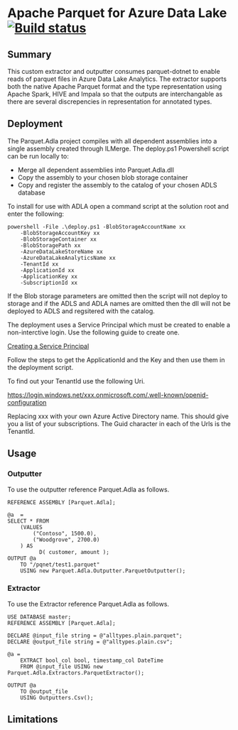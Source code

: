 # Apache Parquet for Azure Data Lake [![Build status](https://ci.appveyor.com/api/projects/status/e8inekwpv0femv8b/branch/master?svg=true)](https://ci.appveyor.com/project/aloneguid/parquet-usql/branch/master)

## Summary

This custom extractor and outputter consumes parquet-dotnet to enable reads of parquet files in Azure Data Lake Analytics. 
The extractor supports both the native Apache Parquet format and the type representation using Apache Spark, 
HIVE and Impala so that the outputs are interchangable as there are several discrepencies in representation for annotated types.

## Deployment

The Parquet.Adla project compiles with all dependent assemblies into a single assembly created through ILMerge. The deploy.ps1 Powershell script can be run locally 
to:

-	Merge all dependent assemblies into Parquet.Adla.dll
-	Copy the assembly to your chosen blob storage container
-	Copy and register the assembly to the catalog of your chosen ADLS database 

To install for use with ADLA open a command script at the solution root and enter the following:

	powershell -File .\deploy.ps1 -BlobStorageAccountName xx
		-BlobStorageAccountKey xx
		-BlobStorageContainer xx
		-BlobStoragePath xx
		-AzureDataLakeStoreName xx
		-AzureDataLakeAnalyticsName xx
		-TenantId xx
		-ApplicationId xx
		-ApplicationKey xx
		-SubscriptionId xx

If the Blob storage parameters are omitted then the script will not deploy to storage and if the ADLS and ADLA names are omitted then the dll will not be deployed to ADLS and regsitered with the catalog.

The deployment uses a Service Principal which must be created to enable a non-interctive login. Use the following guide to create one.

[Creating a Service Principal](https://docs.microsoft.com/en-us/azure/azure-resource-manager/resource-group-create-service-principal-portal)

Follow the steps to get the ApplicationId and the Key and then use them in the deployment script.

To find out your TenantId use the following Uri.

https://login.windows.net/xxx.onmicrosoft.com/.well-known/openid-configuration

Replacing xxx with your own Azure Active Directory name. This should give you a list of your subscriptions. The Guid character in each of the Urls is the TenantId.

## Usage
### Outputter
To use the outputter reference Parquet.Adla as follows.

	REFERENCE ASSEMBLY [Parquet.Adla];

	@a  = 
    SELECT * FROM 
        (VALUES
            ("Contoso", 1500.0),
            ("Woodgrove", 2700.0)
        ) AS 
              D( customer, amount );
	OUTPUT @a
		TO "/pqnet/test1.parquet"
		USING new Parquet.Adla.Outputter.ParquetOutputter();

### Extractor
To use the Extractor reference Parquet.Adla as follows.

	USE DATABASE master;
	REFERENCE ASSEMBLY [Parquet.Adla];

	DECLARE @input_file string = @"alltypes.plain.parquet";
	DECLARE @output_file string = @"alltypes.plain.csv";

	@a =
		EXTRACT bool_col bool, timestamp_col DateTime
		FROM @input_file USING new Parquet.Adla.Extractors.ParquetExtractor();

	OUTPUT @a
		TO @output_file
		USING Outputters.Csv();

## Limitations